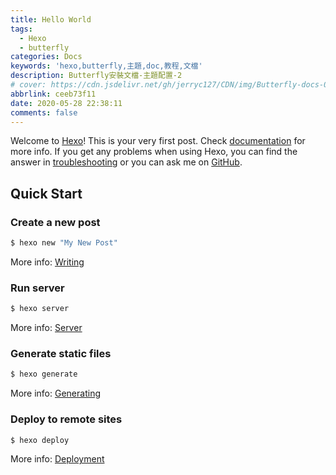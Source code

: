 ```yaml
---
title: Hello World
tags:
  - Hexo
  - butterfly
categories: Docs
keywords: 'hexo,butterfly,主題,doc,教程,文檔'
description: Butterfly安裝文檔-主題配置-2
# cover: https://cdn.jsdelivr.net/gh/jerryc127/CDN/img/Butterfly-docs-04-cover.png
abbrlink: ceeb73f11
date: 2020-05-28 22:38:11
comments: false
---
```

Welcome to [Hexo](https://hexo.io/)! This is your very first post. Check [documentation](https://hexo.io/docs/) for more info. If you get any problems when using Hexo, you can find the answer in [troubleshooting](https://hexo.io/docs/troubleshooting.html) or you can ask me on [GitHub](https://github.com/hexojs/hexo/issues).

## Quick Start

### Create a new post

``` bash
$ hexo new "My New Post"
```

More info: [Writing](https://hexo.io/docs/writing.html)

### Run server

``` bash
$ hexo server
```

More info: [Server](https://hexo.io/docs/server.html)

### Generate static files

``` bash
$ hexo generate
```

More info: [Generating](https://hexo.io/docs/generating.html)

### Deploy to remote sites

``` bash
$ hexo deploy
```

More info: [Deployment](https://hexo.io/docs/one-command-deployment.html)
